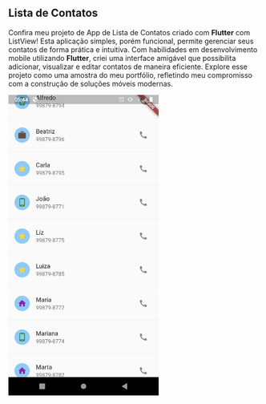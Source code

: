 <h2>Lista de Contatos</h2>

<p>
Confira meu projeto de App de Lista de Contatos criado com <strong>Flutter</strong> com ListView! Esta aplicação simples, porém funcional, permite gerenciar seus contatos de forma prática e intuitiva. Com habilidades em desenvolvimento mobile utilizando <strong>Flutter</strong>, criei uma interface amigável que possibilita adicionar, visualizar e editar contatos de maneira eficiente. Explore esse projeto como uma amostra do meu portfólio, refletindo meu compromisso com a construção de soluções móveis modernas.
</p>

<p float="left">

  <img src="print01.jfif" alt="ListaContato01" width="300px" />
  
</p>
